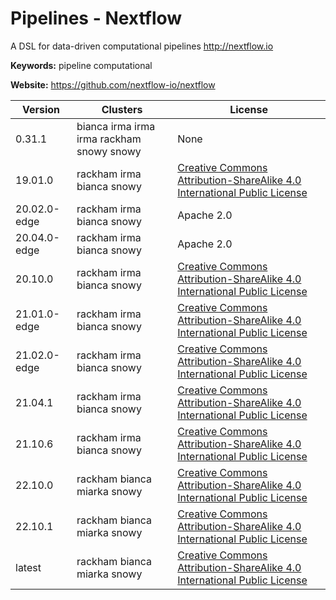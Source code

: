 # Pipelines - Nextflow

A DSL for data-driven computational pipelines http://nextflow.io

**Keywords:** pipeline computational

**Website:** <https://github.com/nextflow-io/nextflow>

| Version | Clusters | License |
| ------- | -------- | ------- |
| 0.31.1 | bianca irma irma irma rackham snowy snowy | None |
| 19.01.0 | rackham irma bianca snowy | [Creative Commons Attribution-ShareAlike 4.0 International Public License](https://github.com/nextflow-io/nextflow/blob/master/docs/LICENCE.txt) |
| 20.02.0-edge | rackham irma bianca snowy | Apache 2.0 |
| 20.04.0-edge | rackham irma bianca snowy | Apache 2.0 |
| 20.10.0 | rackham irma bianca snowy | [Creative Commons Attribution-ShareAlike 4.0 International Public License](https://github.com/nextflow-io/nextflow/blob/master/docs/LICENCE.txt) |
| 21.01.0-edge | rackham irma bianca snowy | [Creative Commons Attribution-ShareAlike 4.0 International Public License](https://github.com/nextflow-io/nextflow/blob/master/docs/LICENCE.txt) |
| 21.02.0-edge | rackham irma bianca snowy | [Creative Commons Attribution-ShareAlike 4.0 International Public License](https://github.com/nextflow-io/nextflow/blob/master/docs/LICENCE.txt) |
| 21.04.1 | rackham irma bianca snowy | [Creative Commons Attribution-ShareAlike 4.0 International Public License](https://github.com/nextflow-io/nextflow/blob/master/docs/LICENCE.txt) |
| 21.10.6 | rackham irma bianca snowy | [Creative Commons Attribution-ShareAlike 4.0 International Public License](https://github.com/nextflow-io/nextflow/blob/master/docs/LICENCE.txt) |
| 22.10.0 | rackham bianca miarka snowy | [Creative Commons Attribution-ShareAlike 4.0 International Public License](https://github.com/nextflow-io/nextflow/blob/master/docs/LICENCE.txt) |
| 22.10.1 | rackham bianca miarka snowy | [Creative Commons Attribution-ShareAlike 4.0 International Public License](https://github.com/nextflow-io/nextflow/blob/master/docs/LICENCE.txt) |
| latest | rackham bianca miarka snowy | [Creative Commons Attribution-ShareAlike 4.0 International Public License](https://github.com/nextflow-io/nextflow/blob/master/docs/LICENCE.txt) |
